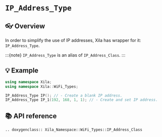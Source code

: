 # `IP_Address_Type`

## 👓 Overview

In order to simplify the use of IP addresses, Xila has wrapper for it: `IP_Address_Type`.

:::{note}
    `IP_Address_Type` is an alias of `IP_Address_Class`.
:::

## 💡 Example

```cpp
using namespace Xila;
using namespace Xila::WiFi_Types;

IP_Address_Type IP(); // - Create a blank IP address.
IP_Address_Type IP_1(192, 168, 1, 1); // - Create and set IP address.
```

## 📚 API reference

```{eval-rst}
.. doxygenclass:: Xila_Namespace::WiFi_Types::IP_Address_Class
```

